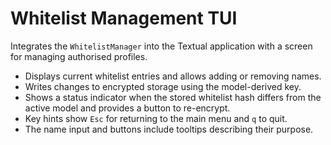 # Whitelist Management TUI

Integrates the `WhitelistManager` into the Textual application with a
screen for managing authorised profiles.

- Displays current whitelist entries and allows adding or removing names.
- Writes changes to encrypted storage using the model-derived key.
- Shows a status indicator when the stored whitelist hash differs from the
  active model and provides a button to re-encrypt.
- Key hints show `Esc` for returning to the main menu and `q` to quit.
- The name input and buttons include tooltips describing their purpose.
